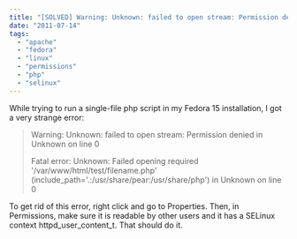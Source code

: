 ```yaml
---
title: "[SOLVED] Warning: Unknown: failed to open stream: Permission denied in Unknown on line 0"
date: "2011-07-14"
tags: 
  - "apache"
  - "fedora"
  - "linux"
  - "permissions"
  - "php"
  - "selinux"
---
```


While trying to run a single-file php script in my Fedora 15 installation, I got a very strange error:

> Warning: Unknown: failed to open stream: Permission denied in Unknown on line 0
> 
> Fatal error: Unknown: Failed opening required '/var/www/html/test/filename.php' (include\_path='.:/usr/share/pear:/usr/share/php') in Unknown on line 0

To get rid of this error, right click and go to Properties. Then, in Permissions, make sure it is readable by other users and it has a SELinux context httpd\_user\_content\_t. That should do it.
